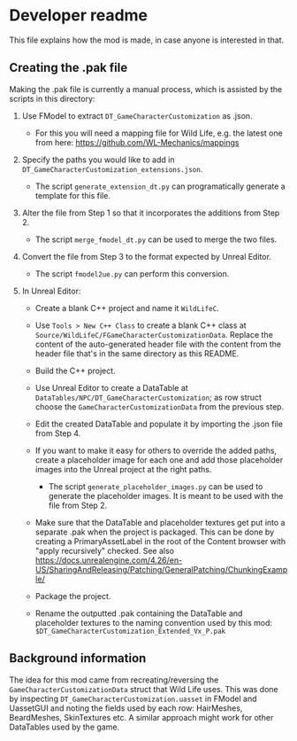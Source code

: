 # Developer readme

This file explains how the mod is made, in case anyone is interested in that.

## Creating the .pak file

Making the .pak file is currently a manual process, which is assisted by the scripts in this directory:

1. Use FModel to extract `DT_GameCharacterCustomization` as .json.

   * For this you will need a mapping file for Wild Life, e.g. the latest one from here: https://github.com/WL-Mechanics/mappings

2. Specify the paths you would like to add in `DT_GameCharacterCustomization_extensions.json`.

   * The script `generate_extension_dt.py` can programatically generate a template for this file.

3. Alter the file from Step 1 so that it incorporates the additions from Step 2.

   * The script `merge_fmodel_dt.py` can be used to merge the two files.

4. Convert the file from Step 3 to the format expected by Unreal Editor.

   * The script `fmodel2ue.py` can perform this conversion.

5. In Unreal Editor:

   * Create a blank C++ project and name it `WildLifeC`.

   * Use `Tools > New C++ Class` to create a blank C++ class at `Source/WildLifeC/FGameCharacterCustomizationData`. Replace the content of the auto-generated header file with the content from the header file that's in the same directory as this README.

   * Build the C++ project.

   * Use Unreal Editor to create a DataTable at `DataTables/NPC/DT_GameCharacterCustomization`; as row struct choose the `GameCharacterCustomizationData` from the previous step.

   * Edit the created DataTable and populate it by importing the .json file from Step 4.

   * If you want to make it easy for others to override the added paths, create a placeholder image for each one and add those placeholder images into the Unreal project at the right paths.

     - The script `generate_placeholder_images.py` can be used to generate the placeholder images. It is meant to be used with the file from Step 2.

   * Make sure that the DataTable and placeholder textures get put into a separate .pak when the project is packaged. This can be done by creating a PrimaryAssetLabel in the root of the Content browser with "apply recursively" checked. See also https://docs.unrealengine.com/4.26/en-US/SharingAndReleasing/Patching/GeneralPatching/ChunkingExample/

   * Package the project.

   * Rename the outputted .pak containing the DataTable and placeholder textures to the naming convention used by this mod: `$DT_GameCharacterCustomization_Extended_Vx_P.pak`

## Background information

The idea for this mod came from recreating/reversing the `GameCharacterCustomizationData` struct that Wild Life uses. This was done by inspecting `DT_GameCharacterCustomization.uasset` in FModel and UassetGUI and noting the fields used by each row: HairMeshes, BeardMeshes, SkinTextures etc. A similar approach might work for other DataTables used by the game.
